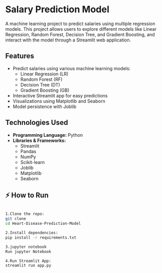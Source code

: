 # Salary Prediction Model

A machine learning project to predict salaries using multiple regression models. This project allows users to explore different models like Linear Regression, Random Forest, Decision Tree, and Gradient Boosting, and interact with the model through a Streamlit web application.

## Features

- Predict salaries using various machine learning models:
  - Linear Regression (LR)
  - Random Forest (RF)
  - Decision Tree (DT)
  - Gradient Boosting (GB)
- Interactive Streamlit app for easy predictions
- Visualizations using Matplotlib and Seaborn
- Model persistence with Joblib

## Technologies Used

- **Programming Language:** Python  
- **Libraries & Frameworks:** 
  - Streamlit
  - Pandas
  - NumPy
  - Scikit-learn
  - Joblib
  - Matplotlib
  - Seaborn
    
## ⚡ How to Run
~~~bash

1.Clone the repo:
git clone 
cd Heart-Disease-Prediction-Model

2.Install dependencies:
pip install -r requirements.txt

3.jupyter notebook
Run jupyter Notebook

4.Run Streamlit App:
streamlit run app.py
 
